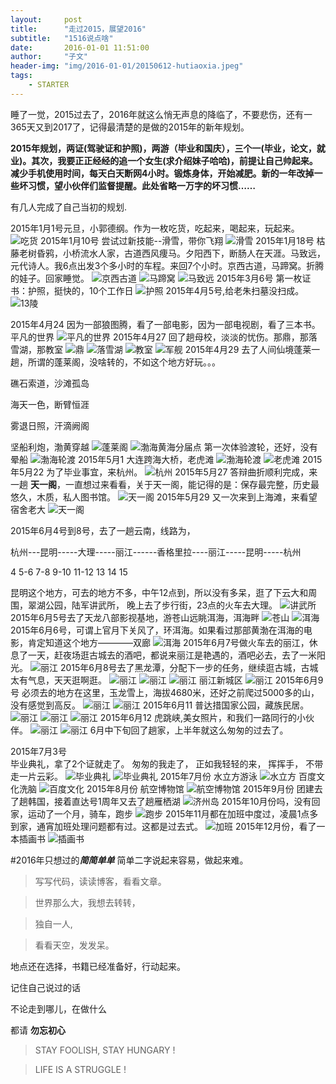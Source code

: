 ```yaml
---
layout:     post
title:      "走过2015，展望2016"
subtitle:   "1516说点啥"
date:       2016-01-01 11:51:00
author:     "子文"
header-img: "img/2016-01-01/20150612-hutiaoxia.jpeg"
tags:
    - STARTER
---
```


睡了一觉，2015过去了，2016年就这么悄无声息的降临了，不要悲伤，还有一365天又到2017了，记得最清楚的是做的2015年的新年规划。

**2015年规划，两证(驾驶证和护照)，两游（毕业和国庆），三个一(毕业，论文，就业)。其次，我要正正经经的追一个女生(求介绍妹子哈哈)，前提让自己帅起来。减少手机使用时间，每天白天断网4小时。锻炼身体，开始减肥。新的一年改掉一些坏习惯，望小伙伴们监督提醒。此处省略一万字的坏习惯……**

有几人完成了自己当初的规划.

2015年1月1号元旦，小郭德纲。作为一枚吃货，吃起来，喝起来，玩起来。
![吃货](/img/2016-01-01/20150101-eating.JPG)
2015年1月10号
尝试过新技能--滑雪，带你飞翔
![滑雪](/img/2016-01-01/20150110-snow.JPG)
2015年1月18号
枯藤老树昏鸦，小桥流水人家，古道西风痩马。夕阳西下，断肠人在天涯。马致远，元代诗人。我6点出发3个多小时的车程。来回7个小时。京西古道，马蹄窝。折腾的娃子。回家睡觉。
![京西古道](/img/2016-01-01/20150118-jingxigudao.JPG)
![马蹄窝](/img/2016-01-01/20150118-matiwo.JPG)
![马致远](/img/2016-01-01/20150118-mazhiyuan.JPG)
2015年3月6号
第一枚证书：护照，挺快的，10个工作日
![护照](/img/2016-01-01/20150306-huzhao.JPG)
2015年4月5号,给老朱扫墓没扫成。
![13陵](/img/2016-01-01/20150405-13ling.JPG)

2015年4月24
因为一部狼图腾，看了一部电影，因为一部电视剧，看了三本书。平凡的世界
![平凡的世界](/img/2016-01-01/20150424-peaceworld.JPG)
2015年4月27
回了趟母校，淡淡的忧伤。那鼎，那落雪湖，那教室
![鼎](/img/2016-01-01/20150427-ding.jpeg)
![落雪湖](/img/2016-01-01/20150427-luoxuehu.jpeg)
![教室](/img/2016-01-01/20150427-classroom.jpeg)
![军舰](/img/2016-01-01/20150427-junjian.jpeg)
2015年4月29
去了人间仙境蓬莱一趟，所谓的蓬莱阁，没啥转的，不如这个地方好玩。。。

礁石索道，沙滩孤岛

海天一色，断臂恒涯

雾退日照，汗滴阙阁

坚船利炮，渤黄穿越
![蓬莱阁](/img/2016-01-01/20150429-penglaige.JPG)
![渤海黄海分届点](/img/2016-01-01/20150429-bohuanghai.jpeg)
第一次体验渡轮，还好，没有晕船
![渤海轮渡](/img/2016-01-01/20150429-bohailundu.jpeg)
2015年5月1
大连跨海大桥，老虎滩
![渤海轮渡](/img/2016-01-01/20150430-daliankuahaidaqiao.jpeg)
![老虎滩](/img/2016-01-01/20150501-tige.jpeg)
2015年5月22
为了毕业事宜，来杭州。
![杭州](/img/2016-01-01/20150522-hangzhoudong.JPG)
2015年5月27
答辩曲折顺利完成，来一趟 **天一阁**，一直想过来看看，关于天一阁，能记得的是：保存最完整，历史最悠久，木质，私人图书馆。
![天一阁](/img/2016-01-01/20150527-tianyige.jpeg)
2015年5月29
又一次来到上海滩，来看望宿舍老大
![天一阁](/img/2016-01-01/20150529-shanghai.JPG)

2015年6月4号到8号，去了一趟云南，线路为，

杭州---昆明-----大理-----丽江------香格里拉----丽江-----昆明-----杭州

4      5-6     7-8     9-10    11-12        13       14      15 

昆明这个地方，可去的地方不多，中午12点到，所以没有多呆，逛了下云大和周围，翠湖公园，陆军讲武所，
晚上去了步行街，23点的火车去大理。
![讲武所](/img/2016-01-01/20150604-kunming.jpg)
2015年6月5号去了天龙八部影视基地，游苍山远眺洱海，洱海畔
![苍山](/img/2016-01-01/20150606-cangshan.JPG)
![洱海](/img/2016-01-01/20150606-erhai2.JPG)
2015年6月6号，可谓上官月下关风了，环洱海。如果看过那部黄渤在洱海的电影，肯定知道这个地方————双廊
![洱海](/img/2016-01-01/20150606-erhai.jpeg)
2015年6月7号做火车去的丽江，休息了一天，赶夜场逛古城去的酒吧，都说来丽江是艳遇的，酒吧必去，去了一米阳光。
![丽江](/img/2016-01-01/20150607-lijiang.jpeg)
2015年6月8号去了黑龙潭，分配下一步的任务，继续逛古城，古城太有气息，天天逛啊逛。
![丽江](/img/2016-01-01/20150607-heilongtan.jpeg)
![丽江](/img/2016-01-01/20150608-dabingdexiaowu.jpeg)
![丽江](/img/2016-01-01/20150608-jiudian.jpeg)
丽江新城区
![丽江](/img/2016-01-01/20150609-lijiang.jpeg)
2015年6月9号
必须去的地方在这里，玉龙雪上，海拔4680米，还好之前爬过5000多的山，没有感觉到高反。
![丽江](/img/2016-01-01/20150610-yulong.jpeg)
![丽江](/img/2016-01-01/20150610-yulongxueshan.jpeg)
2015年6月11
普达措国家公园，藏族民居。
![丽江](/img/2016-01-01/20150611-pudacuo.jpeg)
![丽江](/img/2016-01-01/20150611-pudacuopintu.jpeg)
![丽江](/img/2016-01-01/20150611-zangzu.jpeg)
2015年6月12
虎跳峡,美女照片，和我们一路同行的小伙伴。
![丽江](/img/2016-01-01/20150612-hutiaoxia.jpeg)
![丽江](/img/2016-01-01/20150612-hutiaoxia2.jpeg)
6月中下旬回了趟家，上半年就这么匆匆的过去了。

2015年7月3号  
毕业典礼，拿了2个证就走了。
匆匆的我走了，
正如我轻轻的来，
挥挥手，
不带走一片云彩。
![毕业典礼](/img/2016-01-01/20150630-graduation.JPG)
![毕业典礼](/img/2016-01-01/20150703-graduation2.JPG)
2015年7月份
水立方游泳
![水立方](/img/2016-01-01/20150705-shuilifang.JPG)
百度文化洗脑
![百度文化](/img/2016-01-01/20150730-culture.JPG)
2015年8月份
航空博物馆
![航空博物馆](/img/2016-01-01/20150802-plant.jpg)
2015年9月份
团建去了趟韩国，接着直达号1周年又去了趟雁栖湖
![济州岛](/img/2016-01-01/20150904-jizhoudao.jpeg)
2015年10月份吗，没有回家，运动了一个月，骑车，跑步
![跑步](/img/2016-01-01/20151011-running.JPG)
2015年11月都在加班中度过，凌晨1点多到家，通宵加班处理问题都有过。这都是过去式。
![加班](/img/2016-01-01/20151111-jiaban.JPG)
2015年12月份，看了一本插画书
![插画书](/img/2016-01-01/20151211-book.JPG)

#2016年只想过的***简简单单***
简单二字说起来容易，做起来难。

>	写写代码，读读博客，看看文章。

>	世界那么大，我想去转转，

>	独自一人,

>	看看天空，发发呆。
	
	

地点还在选择，书籍已经准备好，行动起来。

记住自己说过的话

不论走到哪儿，在做什么

都请 **勿忘初心**


>  STAY FOOLISH, STAY HUNGARY !


>  LIFE IS A STRUGGLE !











